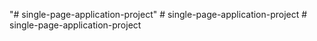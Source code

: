 "# single-page-application-project" 
#   s i n g l e - p a g e - a p p l i c a t i o n - p r o j e c t  
 # single-page-application-project
